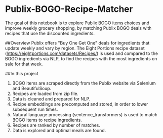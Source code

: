 # Publix-BOGO-Recipe-Matcher
The goal of this notebook is to explore Publix BOGO items choices and improve weekly grocery shopping, by matching Publix BOGO deals with recipes that use the discounted ingredients.

##Overview
Publix offers "Buy One Get One" deals for ingredients that update weekly and vary by region. The Eight Portions recipe dataset (https://eightportions.com/datasets/Recipes/) is used and compared to the BOGO ingredients via NLP, to find the recipes with the most ingredients on sale for that week.

##In this project
1. BOGO items are scraped directly from the Publix website via Selenium and BeautifulSoup.
2. Recipes are loaded from zip file.
3. Data is cleaned and prepared for NLP.
4. Recipe embeddings are precomputed and stored, in order to lower subsequent run times.
5. Natural language processing (sentence_transformers) is used to match BOGO items to recipe ingredients.
6. Recipes are ranked by number of matches.
7. Data is explored and optimal meals are found.
